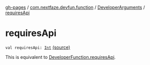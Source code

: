 [gh-pages](../../index.md) / [com.nextfaze.devfun.function](../index.md) / [DeveloperArguments](index.md) / [requiresApi](./requires-api.md)

# requiresApi

`val requiresApi: `[`Int`](https://kotlinlang.org/api/latest/jvm/stdlib/kotlin/-int/index.html) [(source)](https://github.com/NextFaze/dev-fun/tree/master/devfun-annotations/src/main/java/com/nextfaze/devfun/function/DeveloperArguments.kt#L141)

This is equivalent to [DeveloperFunction.requiresApi](../-developer-function/requires-api.md).

